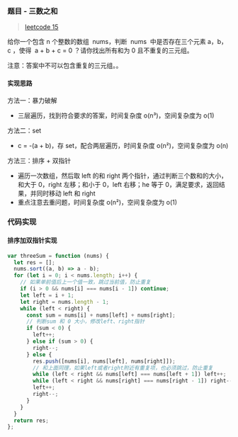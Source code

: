 ### 题目 - 三数之和

> [leetcode 15](https://leetcode-cn.com/problems/3sum/)

给你一个包含 n 个整数的数组  nums，判断  nums  中是否存在三个元素 a，b，c ，使得  a + b + c = 0 ？请你找出所有和为 0 且不重复的三元组。

注意：答案中不可以包含重复的三元组。。

#### 实现思路

方法一：暴力破解

- 三层遍历，找到符合要求的答案，时间复杂度 o(n³)，空间复杂度为 o(1)

方法二：set

- c = -(a + b)，存 set，配合两层遍历，时间复杂度 o(n²)，空间复杂度为 o(n)

方法三：排序 + 双指针

- 遍历一次数组，然后取 left 的和 right 两个指针，通过判断三个数和的大小，和大于 0，right 左移；和小于 0，left 右移；he 等于 0，满足要求，返回结果，并同时移动 left 和 right
- 重点注意去重问题，时间复杂度 o(n²)，空间复杂度为 o(1)

### 代码实现

#### 排序加双指针实现

```js
var threeSum = function (nums) {
  let res = [];
  nums.sort((a, b) => a - b);
  for (let i = 0; i < nums.length; i++) {
    // 如果单前值后上一个值一致，跳过当前值，防止重复
    if (i > 0 && nums[i] === nums[i - 1]) continue;
    let left = i + 1;
    let right = nums.length - 1;
    while (left < right) {
      const sum = nums[i] + nums[left] + nums[right];
      // 判断sum 和 0 大小，修改left、right指针
      if (sum < 0) {
        left++;
      } else if (sum > 0) {
        right--;
      } else {
        res.push([nums[i], nums[left], nums[right]]);
        // 和上面同理，如果left或者right附近有重复项，也必须跳过，防止重复
        while (left < right && nums[left] === nums[left + 1]) left++;
        while (left < right && nums[right] === nums[right - 1]) right--;
        left++;
        right--;
      }
    }
  }
  return res;
};
```

